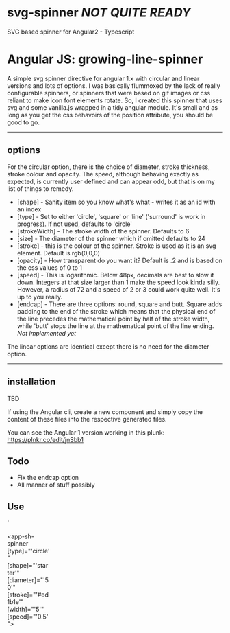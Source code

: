 # svg-spinner _NOT QUITE READY_
SVG based spinner for Angular2 - Typescript

# Angular JS: growing-line-spinner
A simple svg spinner directive for angular 1.x with circular and linear versions and lots of options.
I was basically flummoxed by the lack of really configurable spinners, or spinners that were based on gif images or css reliant to make icon font elements rotate. So, I created this spinner that uses svg and some vanilla.js wrapped in a tidy angular module. It's small and as long as you get the css behavoirs of the position attribute, you should be good to go.
___

## options
 For the circular option, there is the choice of diameter, stroke thickness, stroke colour and opacity.
 The speed, although behaving exactly as expected, is currently user defined and can appear odd, but that is on my list of things to remedy.
 - [shape] - Sanity item so you know what's what - writes it as an id with an index
 - [type] - Set to either 'circle', 'square' or 'line' ('surround' is work in progress). If not used, defaults to 'circle'
 - [strokeWidth] - The stroke width of the spinner. Defaults to 6
 - [size] - The diameter of the spinner which if omitted defaults to 24
 - [stroke] - this is the colour of the spinner. Stroke is used as it is an svg element. Default is rgb(0,0,0)
 - [opacity] - How transparent do you want it? Default is .2 and is based on the css values of 0 to 1
 - [speed] - This is logarithmic. Below 48px, decimals are best to slow it down. Integers at that size larger than 1 make the speed look kinda silly. However, a radius of 72 and a speed of 2 or 3 could work quite well. It's up to you really.
 - [endcap] - There are three options: round, square and butt. Square adds padding to the end of the stroke which means that the physical end of the line precedes the mathematical point by half of the stroke width, while 'butt' stops the line at the mathematical point of the line ending. *Not implemented yet*
 
 The linear options are identical except there is no need for the diameter option.
___

## installation

TBD

If using the Angular cli, create a new component and simply copy the content of these files into the respective generated files.

You can see the Angular 1 version working in this plunk: https://plnkr.co/edit/jnSbb1

## Todo
- Fix the endcap option
- All manner of stuff possibly

## Use
 `<div style="display:block;width:100px;height :100px;">
    <app-sh-spinner [type]="'circle'" [shape]="'starter'" [diameter]="'50'" [stroke]="'#ed1b1e'" [width]="'5'" [speed]="'0.5'"></app-sh-spinner>
  </div>`
